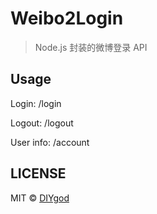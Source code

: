 # Weibo2Login

> Node.js 封装的微博登录 API

## Usage

Login: /login

Logout: /logout

User info: /account

## LICENSE

MIT © [DIYgod](http://github.com/DIYgod)

